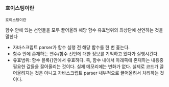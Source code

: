 ### 호이스팅이란

`호이스팅이란`

함수 안에 있는 선언들을 모두 끌어올려 해당 함수 유효범위의 최상단에 선언하는 것을 말한다

- 자바스크립트 parser가 함수 실행 전 해당 함수를 한 번 훑는다.
- 함수 안에 존재하는 변수/함수 선언에 대한 정보를 기억하고 있다가 실행시킨다.
- 유효범위: 함수 블록{}안에서 유효하다.
  즉, 함수 내에서 아래쪽에 존재하는 내용중 필요한 값들을 끌어올리는 것이다.
  실제 메모리에는 변화가 없다. 실제로 코드가 끌어올려지는 것은 아니고 자바스크립트 parser 내부적으로 끌어올려서 처리하는 것이다.
